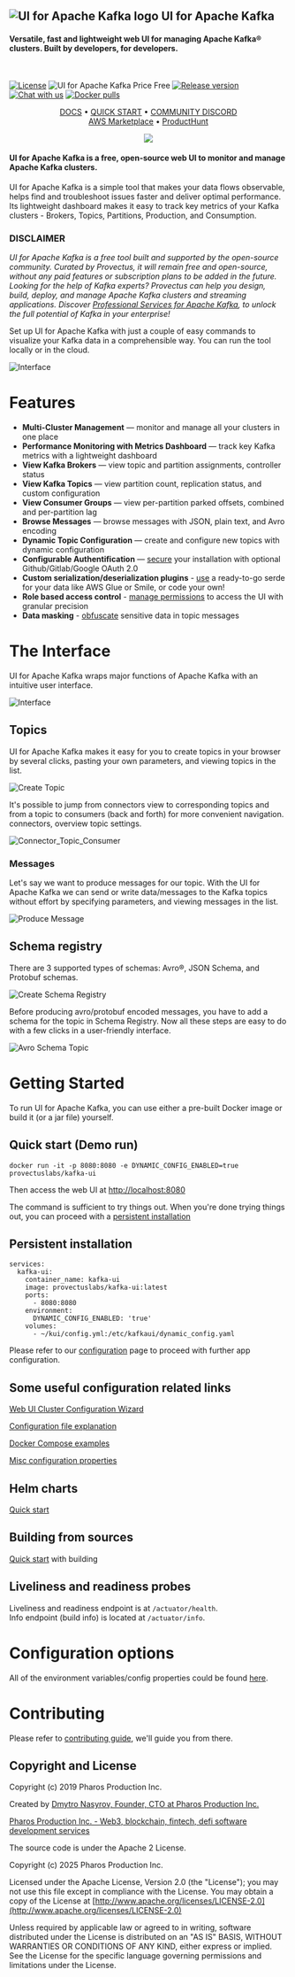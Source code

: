 ![UI for Apache Kafka logo](documentation/images/kafka-ui-logo.png) UI for Apache Kafka&nbsp;
------------------
#### Versatile, fast and lightweight web UI for managing Apache Kafka® clusters. Built by developers, for developers.
<br/>

[![License](https://img.shields.io/badge/License-Apache%202.0-blue.svg)](https://github.com/provectus/kafka-ui/blob/master/LICENSE)
![UI for Apache Kafka Price Free](documentation/images/free-open-source.svg)
[![Release version](https://img.shields.io/github/v/release/provectus/kafka-ui)](https://github.com/provectus/kafka-ui/releases)
[![Chat with us](https://img.shields.io/discord/897805035122077716)](https://discord.gg/4DWzD7pGE5)
[![Docker pulls](https://img.shields.io/docker/pulls/provectuslabs/kafka-ui)](https://hub.docker.com/r/provectuslabs/kafka-ui)

<p align="center">
    <a href="https://docs.kafka-ui.provectus.io/">DOCS</a> • 
    <a href="https://docs.kafka-ui.provectus.io/configuration/quick-start">QUICK START</a> • 
    <a href="https://discord.gg/4DWzD7pGE5">COMMUNITY DISCORD</a>
    <br/>
    <a href="https://aws.amazon.com/marketplace/pp/prodview-ogtt5hfhzkq6a">AWS Marketplace</a>  •
    <a href="https://www.producthunt.com/products/ui-for-apache-kafka/reviews/new">ProductHunt</a>
</p>

<p align="center">
  <img src="https://repobeats.axiom.co/api/embed/2e8a7c2d711af9daddd34f9791143e7554c35d0f.svg" />
</p>

#### UI for Apache Kafka is a free, open-source web UI to monitor and manage Apache Kafka clusters.

UI for Apache Kafka is a simple tool that makes your data flows observable, helps find and troubleshoot issues faster and deliver optimal performance. Its lightweight dashboard makes it easy to track key metrics of your Kafka clusters - Brokers, Topics, Partitions, Production, and Consumption.

### DISCLAIMER
<em>UI for Apache Kafka is a free tool built and supported by the open-source community. Curated by Provectus, it will remain free and open-source, without any paid features or subscription plans to be added in the future.
Looking for the help of Kafka experts? Provectus can help you design, build, deploy, and manage Apache Kafka clusters and streaming applications. Discover [Professional Services for Apache Kafka](https://provectus.com/professional-services-apache-kafka/), to unlock the full potential of Kafka in your enterprise! </em>

Set up UI for Apache Kafka with just a couple of easy commands to visualize your Kafka data in a comprehensible way. You can run the tool locally or in
the cloud.

![Interface](documentation/images/Interface.gif)

# Features
* **Multi-Cluster Management** — monitor and manage all your clusters in one place
* **Performance Monitoring with Metrics Dashboard** —  track key Kafka metrics with a lightweight dashboard
* **View Kafka Brokers** — view topic and partition assignments, controller status
* **View Kafka Topics** — view partition count, replication status, and custom configuration
* **View Consumer Groups** — view per-partition parked offsets, combined and per-partition lag
* **Browse Messages** — browse messages with JSON, plain text, and Avro encoding
* **Dynamic Topic Configuration** — create and configure new topics with dynamic configuration
* **Configurable Authentification** — [secure](https://docs.kafka-ui.provectus.io/configuration/authentication) your installation with optional Github/Gitlab/Google OAuth 2.0
* **Custom serialization/deserialization plugins** - [use](https://docs.kafka-ui.provectus.io/configuration/serialization-serde) a ready-to-go serde for your data like AWS Glue or Smile, or code your own!
* **Role based access control** - [manage permissions](https://docs.kafka-ui.provectus.io/configuration/rbac-role-based-access-control) to access the UI with granular precision
* **Data masking** - [obfuscate](https://docs.kafka-ui.provectus.io/configuration/data-masking) sensitive data in topic messages

# The Interface
UI for Apache Kafka wraps major functions of Apache Kafka with an intuitive user interface.

![Interface](documentation/images/Interface.gif)

## Topics
UI for Apache Kafka makes it easy for you to create topics in your browser by several clicks,
pasting your own parameters, and viewing topics in the list.

![Create Topic](documentation/images/Create_topic_kafka-ui.gif)

It's possible to jump from connectors view to corresponding topics and from a topic to consumers (back and forth) for more convenient navigation.
connectors, overview topic settings.

![Connector_Topic_Consumer](documentation/images/Connector_Topic_Consumer.gif)

### Messages
Let's say we want to produce messages for our topic. With the UI for Apache Kafka we can send or write data/messages to the Kafka topics without effort by specifying parameters, and viewing messages in the list.

![Produce Message](documentation/images/Create_message_kafka-ui.gif)

## Schema registry
There are 3 supported types of schemas: Avro®, JSON Schema, and Protobuf schemas.

![Create Schema Registry](documentation/images/Create_schema.gif)

Before producing avro/protobuf encoded messages, you have to add a schema for the topic in Schema Registry. Now all these steps are easy to do
with a few clicks in a user-friendly interface.

![Avro Schema Topic](documentation/images/Schema_Topic.gif)

# Getting Started

To run UI for Apache Kafka, you can use either a pre-built Docker image or build it (or a jar file) yourself.

## Quick start (Demo run)

```
docker run -it -p 8080:8080 -e DYNAMIC_CONFIG_ENABLED=true provectuslabs/kafka-ui
```

Then access the web UI at [http://localhost:8080](http://localhost:8080)

The command is sufficient to try things out. When you're done trying things out, you can proceed with a [persistent installation](https://docs.kafka-ui.provectus.io/quick-start/persistent-start)

## Persistent installation

```
services:
  kafka-ui:
    container_name: kafka-ui
    image: provectuslabs/kafka-ui:latest
    ports:
      - 8080:8080
    environment:
      DYNAMIC_CONFIG_ENABLED: 'true'
    volumes:
      - ~/kui/config.yml:/etc/kafkaui/dynamic_config.yaml
```

Please refer to our [configuration](https://docs.kafka-ui.provectus.io/configuration/quick-start) page to proceed with further app configuration.

## Some useful configuration related links

[Web UI Cluster Configuration Wizard](https://docs.kafka-ui.provectus.io/configuration/configuration-wizard)

[Configuration file explanation](https://docs.kafka-ui.provectus.io/configuration/configuration-file)

[Docker Compose examples](https://docs.kafka-ui.provectus.io/configuration/compose-examples)

[Misc configuration properties](https://docs.kafka-ui.provectus.io/configuration/misc-configuration-properties)

## Helm charts

[Quick start](https://docs.kafka-ui.provectus.io/configuration/helm-charts/quick-start)

## Building from sources

[Quick start](https://docs.kafka-ui.provectus.io/development/building/prerequisites) with building

## Liveliness and readiness probes
Liveliness and readiness endpoint is at `/actuator/health`.<br/>
Info endpoint (build info) is located at `/actuator/info`.

# Configuration options

All of the environment variables/config properties could be found [here](https://docs.kafka-ui.provectus.io/configuration/misc-configuration-properties).

# Contributing

Please refer to [contributing guide](https://docs.kafka-ui.provectus.io/development/contributing), we'll guide you from there.

## Copyright and License

Copyright (c) 2019 Pharos Production Inc.

Created by [Dmytro Nasyrov, Founder, CTO at Pharos Production Inc.](https://www.linkedin.com/in/dmytronasyrov/)

[Pharos Production Inc. - Web3, blockchain, fintech, defi software development services](https://pharosproduction.com)

The source code is under the Apache 2 License.

Copyright (c) 2025 Pharos Production Inc.

Licensed under the Apache License, Version 2.0 (the "License");
you may not use this file except in compliance with the License.
You may obtain a copy of the License at [http://www.apache.org/licenses/LICENSE-2.0](http://www.apache.org/licenses/LICENSE-2.0)

Unless required by applicable law or agreed to in writing, software
distributed under the License is distributed on an "AS IS" BASIS,
WITHOUT WARRANTIES OR CONDITIONS OF ANY KIND, either express or implied.
See the License for the specific language governing permissions and
limitations under the License.
